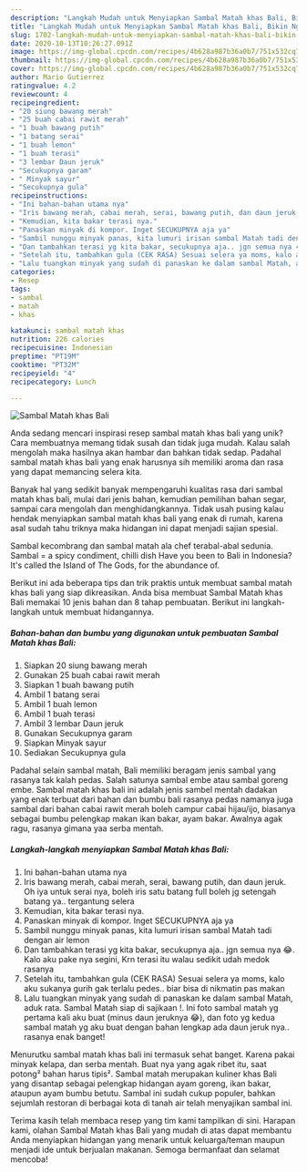```yaml
---
description: "Langkah Mudah untuk Menyiapkan Sambal Matah khas Bali, Bikin Ngiler"
title: "Langkah Mudah untuk Menyiapkan Sambal Matah khas Bali, Bikin Ngiler"
slug: 1702-langkah-mudah-untuk-menyiapkan-sambal-matah-khas-bali-bikin-ngiler
date: 2020-10-13T10:26:27.091Z
image: https://img-global.cpcdn.com/recipes/4b628a987b36a0b7/751x532cq70/sambal-matah-khas-bali-foto-resep-utama.jpg
thumbnail: https://img-global.cpcdn.com/recipes/4b628a987b36a0b7/751x532cq70/sambal-matah-khas-bali-foto-resep-utama.jpg
cover: https://img-global.cpcdn.com/recipes/4b628a987b36a0b7/751x532cq70/sambal-matah-khas-bali-foto-resep-utama.jpg
author: Mario Gutierrez
ratingvalue: 4.2
reviewcount: 4
recipeingredient:
- "20 siung bawang merah"
- "25 buah cabai rawit merah"
- "1 buah bawang putih"
- "1 batang serai"
- "1 buah lemon"
- "1 buah terasi"
- "3 lembar Daun jeruk"
- "Secukupnya garam"
- " Minyak sayur"
- "Secukupnya gula"
recipeinstructions:
- "Ini bahan-bahan utama nya"
- "Iris bawang merah, cabai merah, serai, bawang putih, dan daun jeruk. Oh iya untuk serai nya, boleh iris satu batang full boleh jg setengah batang ya.. tergantung selera"
- "Kemudian, kita bakar terasi nya."
- "Panaskan minyak di kompor. Inget SECUKUPNYA aja ya"
- "Sambil nunggu minyak panas, kita lumuri irisan sambal Matah tadi dengan air lemon"
- "Dan tambahkan terasi yg kita bakar, secukupnya aja.. jgn semua nya 😂. Kalo aku pake nya segini, Krn terasi itu walau sedikit udah medok rasanya"
- "Setelah itu, tambahkan gula (CEK RASA) Sesuai selera ya moms, kalo aku sukanya gurih gak terlalu pedes.. biar bisa di nikmatin pas makan"
- "Lalu tuangkan minyak yang sudah di panaskan ke dalam sambal Matah, aduk rata. Sambal Matah siap di sajikaan !. Ini foto sambal matah yg pertama kali aku buat (minus daun jeruknya 😂), dan foto yg kedua sambal matah yg aku buat dengan bahan lengkap ada daun jeruk nya.. rasanya enak banget!"
categories:
- Resep
tags:
- sambal
- matah
- khas

katakunci: sambal matah khas 
nutrition: 226 calories
recipecuisine: Indonesian
preptime: "PT19M"
cooktime: "PT32M"
recipeyield: "4"
recipecategory: Lunch

---
```



![Sambal Matah khas Bali](https://img-global.cpcdn.com/recipes/4b628a987b36a0b7/751x532cq70/sambal-matah-khas-bali-foto-resep-utama.jpg)

Anda sedang mencari inspirasi resep sambal matah khas bali yang unik? Cara membuatnya memang tidak susah dan tidak juga mudah. Kalau salah mengolah maka hasilnya akan hambar dan bahkan tidak sedap. Padahal sambal matah khas bali yang enak harusnya sih memiliki aroma dan rasa yang dapat memancing selera kita.

Banyak hal yang sedikit banyak mempengaruhi kualitas rasa dari sambal matah khas bali, mulai dari jenis bahan, kemudian pemilihan bahan segar, sampai cara mengolah dan menghidangkannya. Tidak usah pusing kalau hendak menyiapkan sambal matah khas bali yang enak di rumah, karena asal sudah tahu triknya maka hidangan ini dapat menjadi sajian spesial.

Sambal kecombrang dan sambal matah ala chef terabal-abal sedunia. Sambal = a spicy condiment, chilli dish Have you been to Bali in Indonesia? It&#39;s called the Island of The Gods, for the abundance of.


Berikut ini ada beberapa tips dan trik praktis untuk membuat sambal matah khas bali yang siap dikreasikan. Anda bisa membuat Sambal Matah khas Bali memakai 10 jenis bahan dan 8 tahap pembuatan. Berikut ini langkah-langkah untuk membuat hidangannya.

<!--inarticleads1-->

##### Bahan-bahan dan bumbu yang digunakan untuk pembuatan Sambal Matah khas Bali:

1. Siapkan 20 siung bawang merah
1. Gunakan 25 buah cabai rawit merah
1. Siapkan 1 buah bawang putih
1. Ambil 1 batang serai
1. Ambil 1 buah lemon
1. Ambil 1 buah terasi
1. Ambil 3 lembar Daun jeruk
1. Gunakan Secukupnya garam
1. Siapkan  Minyak sayur
1. Sediakan Secukupnya gula


Padahal selain sambal matah, Bali memiliki beragam jenis sambal yang rasanya tak kalah pedas. Salah satunya sambal embe atau sambal goreng embe. Sambal matah khas bali ini adalah jenis sambel mentah dadakan yang enak terbuat dari bahan dan bumbu bali rasanya pedas namanya juga sambal dari bahan cabai rawit merah boleh campur cabai hijau/ijo, biasanya sebagai bumbu pelengkap makan ikan bakar, ayam bakar. Awalnya agak ragu, rasanya gimana yaa serba mentah. 

<!--inarticleads2-->

##### Langkah-langkah menyiapkan Sambal Matah khas Bali:

1. Ini bahan-bahan utama nya
1. Iris bawang merah, cabai merah, serai, bawang putih, dan daun jeruk. Oh iya untuk serai nya, boleh iris satu batang full boleh jg setengah batang ya.. tergantung selera
1. Kemudian, kita bakar terasi nya.
1. Panaskan minyak di kompor. Inget SECUKUPNYA aja ya
1. Sambil nunggu minyak panas, kita lumuri irisan sambal Matah tadi dengan air lemon
1. Dan tambahkan terasi yg kita bakar, secukupnya aja.. jgn semua nya 😂. Kalo aku pake nya segini, Krn terasi itu walau sedikit udah medok rasanya
1. Setelah itu, tambahkan gula (CEK RASA) Sesuai selera ya moms, kalo aku sukanya gurih gak terlalu pedes.. biar bisa di nikmatin pas makan
1. Lalu tuangkan minyak yang sudah di panaskan ke dalam sambal Matah, aduk rata. Sambal Matah siap di sajikaan !. Ini foto sambal matah yg pertama kali aku buat (minus daun jeruknya 😂), dan foto yg kedua sambal matah yg aku buat dengan bahan lengkap ada daun jeruk nya.. rasanya enak banget!


Menurutku sambal matah khas bali ini termasuk sehat banget. Karena pakai minyak kelapa, dan serba mentah. Buat nya yang agak ribet itu, saat potong² bahan harus tipis². Sambal matah merupakan kuliner khas Bali yang disantap sebagai pelengkap hidangan ayam goreng, ikan bakar, ataupun ayam bumbu betutu. Sambal ini sudah cukup populer, bahkan sejumlah restoran di berbagai kota di tanah air telah menyajikan sambal ini. 

Terima kasih telah membaca resep yang tim kami tampilkan di sini. Harapan kami, olahan Sambal Matah khas Bali yang mudah di atas dapat membantu Anda menyiapkan hidangan yang menarik untuk keluarga/teman maupun menjadi ide untuk berjualan makanan. Semoga bermanfaat dan selamat mencoba!
